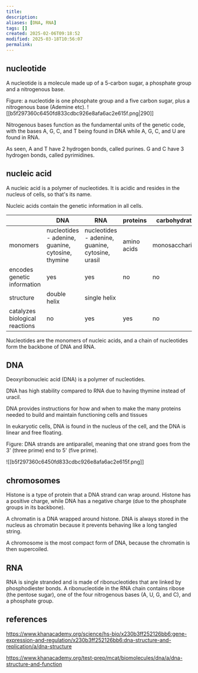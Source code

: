 ```yaml
---
title: 
description: 
aliases: [DNA, RNA]
tags: []
created: 2025-02-06T09:18:52
modified: 2025-03-18T10:56:07
permalink:
---
```


## nucleotide

A nucleotide is a molecule made up of a 5-carbon sugar, a phosphate group and a nitrogenous base.

Figure: a nucleotide is one phosphate group and a five carbon sugar, plus a nitrogenous base (Ademine etc).
![[b5f297360c6450fd833cdbc926e8afa6ac2e615f.png|290]]


Nitrogenous bases function as the fundamental units of the genetic code, with the bases A, G, C, and T being found in DNA while A, G, C, and U are found in RNA.

As seen, A and T have 2 hydrogen bonds, called purines. G and C have 3 hydrogen bonds, called pyrimidines.

## nucleic acid

A nucleic acid is a polymer of nucleotides. It is acidic and resides in the nucleus of cells, so that's its name.

Nucleic acids contain the genetic information in all cells.

|                                | DNA                                               | RNA                                              | proteins    | carbohydrates   |
| ------------------------------ | ------------------------------------------------- | ------------------------------------------------ | ----------- | --------------- |
| monomers                       | nucleotides - adenine, guanine, cytosine, thymine | nucleotides - adenine, guanine, cytosine, urasil | amino acids | monosaccharides |
| encodes genetic information    | yes                                               | yes                                              | no          | no              |
| structure                      | double helix                                      | single helix                                     |             |                 |
| catalyzes biological reactions | no                                                | yes                                              | yes         | no              |

Nucleotides are the monomers of nucleic acids, and a chain of nucleotides form the backbone of DNA and RNA.

## DNA

Deoxyribonucleic acid (DNA) is a polymer of nucleotides.

DNA has high stability compared to RNA due to having thymine instead of uracil.


DNA provides instructions for how and when to make the many proteins needed to build and maintain functioning cells and tissues

In eukaryotic cells, DNA is found in the nucleus of the cell, and the DNA is linear and free floating.



Figure: DNA strands are antiparallel, meaning that one strand goes from the 3' (three prime) end to 5' (five prime).


![[b5f297360c6450fd833cdbc926e8afa6ac2e615f.png]]

## chromosomes

Histone is a type of protein that a DNA strand can wrap around. Histone has a positive charge, while DNA has a negative charge (due to the phosphate groups in its backbone).

A chromatin is a DNA wrapped around histone. DNA is always stored in the nucleus as chromatin because it prevents behaving like a long tangled string.

A chromosome is the most compact form of DNA, because the chromatin is then supercoiled.

## RNA

RNA is single stranded and is made of ribonucleotides that are linked by phosphodiester bonds. A ribonucleotide in the RNA chain contains ribose (the pentose sugar), one of the four nitrogenous bases (A, U, G, and C), and a phosphate group.

## references

https://www.khanacademy.org/science/hs-bio/x230b3ff252126bb6:gene-expression-and-regulation/x230b3ff252126bb6:dna-structure-and-replication/a/dna-structure

https://www.khanacademy.org/test-prep/mcat/biomolecules/dna/a/dna-structure-and-function
